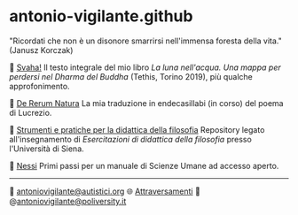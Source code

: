 <link rel="stylesheet" href="./assets/style.css">

# antonio-vigilante.github

<div class="callout">
"Ricordati che non è un disonore smarrirsi nell'immensa foresta della vita." (Janusz Korczak)
</div>
<p></p>

📁 [Svaha!](https://antonio-vigilante.github.io/svaha/) Il testo integrale del mio libro _La luna nell'acqua. Una mappa per perdersi nel Dharma del Buddha_ (Tethis, Torino 2019), più qualche approfonimento.

📁 [De Rerum Natura](https://antonio-vigilante.github.io/lucrezio)  La mia traduzione in endecasillabi (in corso) del poema di Lucrezio. 

📁 [Strumenti e pratiche per la didattica della filosofia](https://antonio-vigilante.github.io/filosofia)  Repository legato all'insegnamento di _Esercitazioni di didattica della filosofia_ presso l'Università di Siena.

📁 [Nessi](https://antonio-vigilante.github.io/nessi/)  Primi passi per un manuale di Scienze Umane ad accesso aperto.

<p></p>  

---
  
📧 antoniovigilante@autistici.org  🌐 [Attraversamenti](http://www.attraversamenti.info)   🐘 @antoniovigilante@poliversity.it


